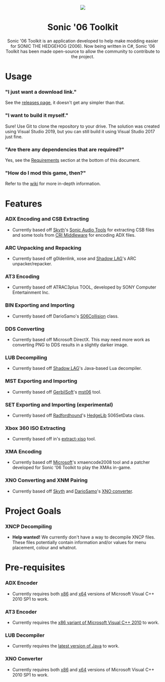 <p align="center">
    <a href="https://github.com/HyperPolygon64/Sonic-06-Toolkit/blob/master/">
        <img src="https://github.com/HyperPolygon64/Sonic-06-Toolkit/blob/master/logo_small.png" />
    </a>
</p>

<h1 align="center">Sonic '06 Toolkit</h1>

<p align="center">Sonic '06 Toolkit is an application developed to help make modding easier for SONIC THE HEDGEHOG (2006). Now being written in C#, Sonic '06 Toolkit has been made open-source to allow the community to contribute to the project.</p>

# Usage
### "I just want a download link."
See the [releases page](https://github.com/HyperPolygon64/Sonic-06-Toolkit/releases), it doesn't get any simpler than that.

### "I want to build it myself."
Sure! Use Git to clone the repository to your drive. The solution was created using Visual Studio 2019, but you can still build it using Visual Studio 2017 just fine.

### "Are there any dependencies that are required?"
Yes, see the [Requirements](https://github.com/HyperPolygon64/Sonic-06-Toolkit#requirements) section at the bottom of this document.

### "How do I mod this game, then?"
Refer to the [wiki](https://github.com/HyperPolygon64/Sonic-06-Toolkit/wiki) for more in-depth information.

# Features
### ADX Encoding and CSB Extracting
- Currently based off [Skyth](https://github.com/blueskythlikesclouds)'s [Sonic Audio Tools](https://github.com/blueskythlikesclouds/SonicAudioTools) for extracting CSB files and some tools from [CRI Middleware](https://www.criware.com/en/) for encoding ADX files.

### ARC Unpacking and Repacking
- Currently based off g0ldenlink, xose and [Shadow LAG](https://github.com/lllsondowlll)'s ARC unpacker/repacker.

### AT3 Encoding
- Currently based off ATRAC3plus TOOL, developed by SONY Computer Entertainment Inc.

### BIN Exporting and Importing
- Currently based off DarioSamo's [S06Collision](https://github.com/DarioSamo/libgens-sonicglvl/blob/master/src/LibS06/S06Collision.cpp) class.

### DDS Converting
- Currently based off Microsoft DirectX. This may need more work as converting PNG to DDS results in a slightly darker image.

### LUB Decompiling
- Currently based off [Shadow LAG](https://github.com/lllsondowlll)'s Java-based Lua decompiler.

### MST Exporting and Importing
- Currently based off [GerbilSoft](https://github.com/GerbilSoft)'s [mst06](https://github.com/GerbilSoft/mst06) tool.

### SET Exporting and Importing (experimental)
- Currently based off [Radfordhound](https://github.com/Radfordhound)'s [HedgeLib](https://github.com/Radfordhound/HedgeLib) S06SetData class.

### Xbox 360 ISO Extracting
- Currently based off in's [extract-xiso](https://github.com/XboxDev/extract-xiso) tool.

### XMA Encoding
- Currently based off [Microsoft](https://www.microsoft.com/en-gb)'s xmaencode2008 tool and a patcher developed for Sonic '06 Toolkit to play the XMAs in-game.

### XNO Converting and XNM Pairing
- Currently based off [Skyth](https://github.com/blueskythlikesclouds) and [DarioSamo](https://github.com/DarioSamo)'s [XNO converter](https://github.com/blueskythlikesclouds/SkythTools/blob/master/Sonic%20'06/xno2dae.exe).

# Project Goals
### XNCP Decompiling
- <b>Help wanted!</b> We currently don't have a way to decompile XNCP files. These files potentially contain information and/or values for menu placement, colour and whatnot.

# Pre-requisites
### ADX Encoder
- Currently requires both [x86](https://www.microsoft.com/de-de/download/details.aspx?id=8328) and [x64](https://www.microsoft.com/en-us/download/details.aspx?id=13523) versions of Microsoft Visual C++ 2010 SP1 to work.

### AT3 Encoder
- Currently requires the [x86 variant of Microsoft Visual C++ 2010](https://www.microsoft.com/en-us/download/details.aspx?id=5555) to work.

### LUB Decompiler
- Currently requires the [latest version of Java](https://www.java.com/en/download/) to work.

### XNO Converter
- Currently requires both [x86](https://www.microsoft.com/de-de/download/details.aspx?id=8328) and [x64](https://www.microsoft.com/en-us/download/details.aspx?id=13523) versions of Microsoft Visual C++ 2010 SP1 to work.
